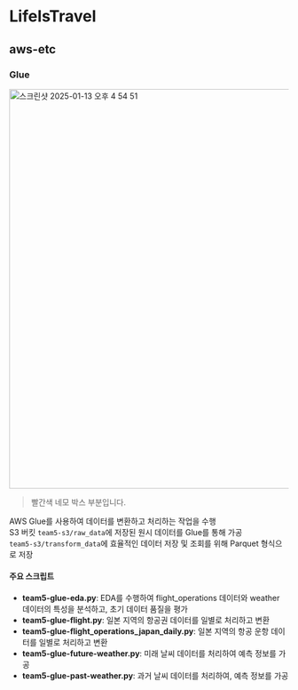 # LifeIsTravel

## aws-etc

### Glue

<img width="719" alt="스크린샷 2025-01-13 오후 4 54 51" src="https://github.com/user-attachments/assets/f9194818-fb95-459d-8f3d-b7c3a7423856" />

> 빨간색 네모 박스 부분입니다.

AWS Glue를 사용하여 데이터를 변환하고 처리하는 작업을 수행
<br>
S3 버킷 `team5-s3/raw_data`에 저장된 원시 데이터를 Glue를 통해 가공
<br>
 `team5-s3/transform_data`에 효율적인 데이터 저장 및 조회를 위해 Parquet 형식으로 저장

#### 주요 스크립트
- **team5-glue-eda.py**: EDA를 수행하여 flight_operations 데이터와 weather 데이터의 특성을 분석하고, 초기 데이터 품질을 평가
- **team5-glue-flight.py**: 일본 지역의 항공권 데이터를 일별로 처리하고 변환
- **team5-glue-flight_operations_japan_daily.py**: 일본 지역의 항공 운항 데이터를 일별로 처리하고 변환
- **team5-glue-future-weather.py**: 미래 날씨 데이터를 처리하여 예측 정보를 가공
- **team5-glue-past-weather.py**: 과거 날씨 데이터를 처리하여, 예측 정보를 가공
